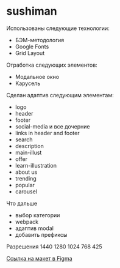 # sushiman


Использованы следующие технологии:

* БЭМ-методология
* Google Fonts
* Grid Layout

Отработка следующих элементов:

* Модальное окно
* Карусель

Сделан адаптив следующим элементам:
- logo
- header
- footer
- social-media и все дочерние
- links in header and footer
- search
- description
- main-illust
- offer
- learn-illustration
- about us
- trending
- popular
- carousel

Что дальше

- выбор категории
- webpack
- адаптив modal
- добавить префиксы

Разрешения
1440
1280
1024
768
425


[Ссылка на макет в Figma](https://www.figma.com/file/LvgbR5dcQ0ZnAChDqaP6p8/Sushiman-FoodLandingPages?type=design&node-id=0-1&t=kGhMFrxDwt97gOaQ-0)